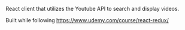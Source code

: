 React client that utilizes the Youtube API to search and display videos.

Built while following https://www.udemy.com/course/react-redux/
